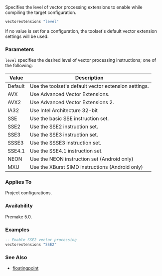 Specifies the level of vector processing extensions to enable while compiling the target configuration.

```lua
vectorextensions "level"
```

If no value is set for a configuration, the toolset's default vector extension settings will be used.

### Parameters ###

`level` specifies the desired level of vector processing instructions; one of the following:

| Value       | Description                                            |
|-------------|--------------------------------------------------------|
| Default     | Use the toolset's default vector extension settings.   |
| AVX         | Use Advanced Vector Extensions.                        |
| AVX2        | Use Advanced Vector Extensions 2.                      |
| IA32        | Use Intel Architecture 32-bit                          |
| SSE         | Use the basic SSE instruction set.                     |
| SSE2        | Use the SSE2 instruction set.                          |
| SSE3        | Use the SSE3 instruction set.                          |
| SSSE3       | Use the SSSE3 instruction set.                         |
| SSE4.1      | Use the SSE4.1 instruction set.                        |
| NEON        | Use the NEON instruction set (Android only)            |
| MXU         | Use the XBurst SIMD instructions (Android only)        |

### Applies To ###

Project configurations.

### Availability ###

Premake 5.0.

### Examples ###

```lua
-- Enable SSE2 vector processing
vectorextensions "SSE2"
```

### See Also ###

* [floatingpoint](floatingpoint.md)